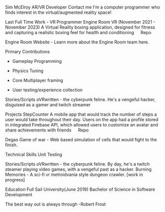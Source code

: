 Sim McElroy
AR/VR Developer
Contact me
I'm a computer programmer who finds interest in the virtual/augmented reality space!

Last Full Time Work - VR Programmer
Engine Room VR (November 2021 - November 2023)
A Virtual Reality boxing application, designed for fitness and capturing a realistic boxing feel for health and conditioning   Repo

Engine Room Website - Learn more about the Engine Room team here.

Primary Contributions
- Gameplay Programming

- Physics Tuning

- Core Multiplayer framing

- User testing/experience collection

Stories/Scripts
oVRwritten - the cyberpunk feline. He's a vengeful hacker, disguised as a gamer and twitch streamer

Projects
StepCounter
A mobile app that would track the number of steps a user would take throughout their day. Users on the app had a profile stored in integrated Firebase API, which allowed users to customize an avatar and share achievements with friends   Repo

Degas Game of war - Web based simulation of cells that would fight to the finish.

Technical Skills
Unit Testing

Stories/Scripts
oVRwritten - the cyberpunk feline. By day, he's a twitch steamer playing video games, with a vengeful past as a hacker.
Burning Memories - A sci-fi vr metroidvania style dungeon crawler. [work in progress]

Education
Full Sail University(June 2019)
Bachelor of Science in Software Development

The best way out is always through
-Robert Frost